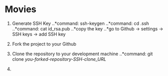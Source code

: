Movies
======

1. Generate SSH Key
..*command: ssh-keygen
..*command: cd .ssh
..*command: cat id_rsa.pub
..*copy the key
..*go to Github -> settings -> SSH keys -> add SSH key
2. Fork the project to your Github

3. Clone the repository to your development machine
..*command: git clone *you-forked-repository-SSH-clone_URL*

4. 
